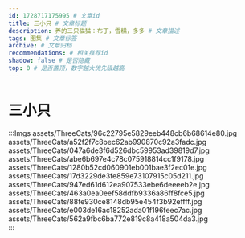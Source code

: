 ```yaml
---
id: 1728717175995 # 文章id
title: 三小只 # 文章标题
description: 养的三只猫猫：布丁，雪糕，多多 # 文章描述
tags: 图集 # 文章标签
archive: # 文章归档
recommendations: # 相关推荐id
shadow: false # 是否隐藏
top: 0 # 是否置顶，数字越大优先级越高
---
```


# 三小只

:::Imgs 
assets/ThreeCats/96c22795e5829eeb448cb6b68614e80.jpg  
assets/ThreeCats/a52f2f7c8bec62ab990870c92a3fadc.jpg  
assets/ThreeCats/047a6de3f6d526dbc59953ad39819d7.jpg  
assets/ThreeCats/abe6b697e4c78c075918814cc1f9178.jpg  
assets/ThreeCats/1280b52cd060901eb001bae3f2ec01e.jpg  
assets/ThreeCats/17d3229de3fe859e73107915c05d211.jpg  
assets/ThreeCats/947ed61d612ea907533ebe6deeeeb2e.jpg  
assets/ThreeCats/463a0ea0eef58ddfb9336a86ff8fce5.jpg  
assets/ThreeCats/88fe930ce8148db95e454f3b92effff.jpg  
assets/ThreeCats/e003de16ac18252ada01f196feec7ac.jpg  
assets/ThreeCats/562a9fbc6ba772e819c8a418a504da3.jpg  
:::
